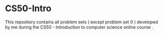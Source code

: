 # CS50-Intro

This repository contains all problem sets ( except problem set 0 ) developed by me during the CS50 - Introduction to computer science online course . 
